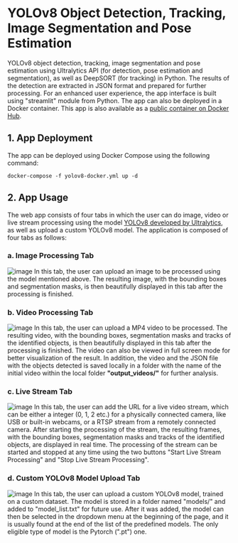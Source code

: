 # YOLOv8 Object Detection, Tracking, Image Segmentation and Pose Estimation
YOLOv8 object detection, tracking, image segmentation and pose estimation using Ultralytics API (for detection, pose estimation and segmentation), as well as DeepSORT (for tracking) in Python.
The results of the detection are extracted in JSON format and prepared for further processing.
For an enhanced user experience, the app interface is built using "streamlit" module from Python. The app can also be deployed in a Docker container.
This app is also available as a [public container on Docker Hub](https://hub.docker.com/r/omegamax10/yolov8-docker).

## 1. App Deployment
The app can be deployed using Docker Compose using the following command:
```
docker-compose -f yolov8-docker.yml up -d
```

## 2. App Usage
The web app consists of four tabs in which the user can do image, video or live stream processing using the model [YOLOv8 developed by Ultralytics](https://github.com/ultralytics/ultralytics), as well as upload a custom YOLOv8 model. The application is composed of four tabs as follows:

### a. Image Processing Tab
![image](https://user-images.githubusercontent.com/48774025/221048940-748600fb-f4c4-4d43-9aaa-43e9ba278ad5.png)
In this tab, the user can upload an image to be processed using the model mentioned above. The resulting image, with the bounding boxes and segmentation masks, is then beautifully displayed in this tab after the processing is finished.

### b. Video Processing Tab
![image](https://user-images.githubusercontent.com/48774025/221053190-57d17253-d9c9-4a7b-8616-85f565a40dd4.png)
In this tab, the user can upload a MP4 video to be processed. The resulting video, with the bounding boxes, segmentation masks and tracks of the identified objects, is then beautifully displayed in this tab after the processing is finished. The video can also be viewed in full screen mode for better visualization of the result. In addition, the video and the JSON file with the objects detected is saved locally in a folder with the name of the initial video within the local folder **"output_videos/"** for further analysis.

### c. Live Stream Tab
![image](https://user-images.githubusercontent.com/48774025/221050282-673649d3-6cc2-4bab-b77a-4a738d0a325c.png)
In this tab, the user can add the URL for a live video stream, which can be either a integer (0, 1, 2 etc.) for a physically connected camera, like USB or built-in webcams, or a RTSP stream from a remotely connected camera. After starting the processing of the stream, the resulting frames, with the bounding boxes, segmentation masks and tracks of the identified objects, are displayed in real time. The processing of the stream can be started and stopped at any time using the two buttons "Start Live Stream Processing" and "Stop Live Stream Processing".

### d. Custom YOLOv8 Model Upload Tab
![image](https://github.com/BogdanMarghescu/YOLOv8-Image-Segmentation-Object-Detection-and-Tracking/assets/48774025/651192b1-ba55-4e8d-ab2f-d0810309f9ab)
In this tab, the user can upload a custom YOLOv8 model, trained on a custom dataset. The model is stored in a folder named "models/" and added to "model_list.txt" for future use. After it was added, the model can then be selected in the dropdown menu at the beginning of the page, and it is usually found at the end of the list of the predefined models. The only eligible type of model is the Pytorch (".pt") one.
